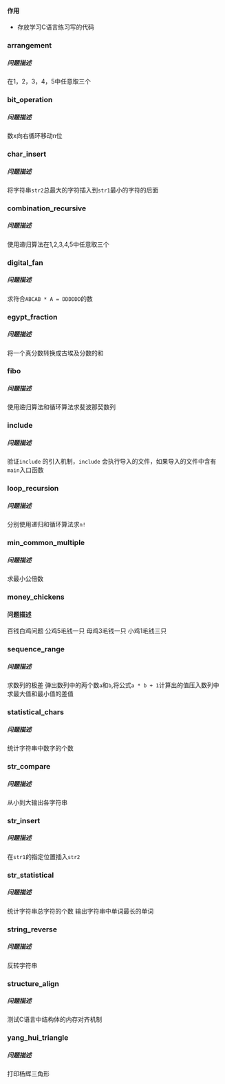 #### 作用

+ 存放学习C语言练习写的代码

### arrangement

##### 问题描述

在1，2，3，4，5中任意取三个


### bit_operation

##### 问题描述

数x向右循环移动n位


### char_insert

##### 问题描述

将字符串`str2`总最大的字符插入到`str1`最小的字符的后面


### combination_recursive

##### 问题描述

使用递归算法在1,2,3,4,5中任意取三个


### digital_fan

##### 问题描述

求符合`ABCAB * A = DDDDDD`的数


### egypt_fraction

##### 问题描述

将一个真分数转换成古埃及分数的和


### fibo

##### 问题描述

使用递归算法和循环算法求斐波那契数列


### include

##### 问题描述

验证`include` 的引入机制，`include` 会执行导入的文件，如果导入的文件中含有`main`入口函数



### loop_recursion

##### 问题描述

分别使用递归和循环算法求`n!`


### min_common_multiple

##### 问题描述

求最小公倍数


### money_chickens

#### 问题描述

百钱白鸡问题
公鸡5毛钱一只
母鸡3毛钱一只
小鸡1毛钱三只


### sequence_range

##### 问题描述

求数列的极差
弹出数列中的两个数`a`和`b`,将公式`a * b + 1`计算出的值压入数列中
求最大值和最小值的差值


### statistical_chars

##### 问题描述

统计字符串中数字的个数


### str_compare

##### 问题描述

从小到大输出各字符串


### str_insert

##### 问题描述

在`str1`的指定位置插入`str2`


### str_statistical

##### 问题描述

统计字符串总字符的个数
输出字符串中单词最长的单词


### string_reverse

##### 问题描述

反转字符串


### structure_align

##### 问题描述

测试C语言中结构体的内存对齐机制


### yang_hui_triangle

##### 问题描述

打印杨辉三角形
